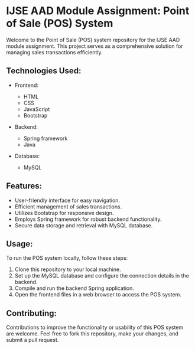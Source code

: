 # IJSE AAD Module Assignment: Point of Sale (POS) System

Welcome to the Point of Sale (POS) system repository for the IJSE AAD module assignment. This project serves as a comprehensive solution for managing sales transactions efficiently.

## Technologies Used:

- Frontend:
    - HTML
    - CSS
    - JavaScript
    - Bootstrap

- Backend:
    - Spring framework
    - Java

- Database:
    - MySQL

## Features:

- User-friendly interface for easy navigation.
- Efficient management of sales transactions.
- Utilizes Bootstrap for responsive design.
- Employs Spring framework for robust backend functionality.
- Secure data storage and retrieval with MySQL database.

## Usage:

To run the POS system locally, follow these steps:

1. Clone this repository to your local machine.
2. Set up the MySQL database and configure the connection details in the backend.
3. Compile and run the backend Spring application.
4. Open the frontend files in a web browser to access the POS system.

## Contributing:

Contributions to improve the functionality or usability of this POS system are welcome. Feel free to fork this repository, make your changes, and submit a pull request.


